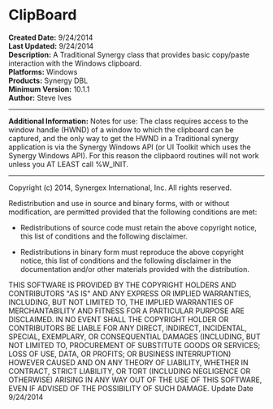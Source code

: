# ClipBoard<br />
**Created Date:** 9/24/2014<br />
**Last Updated:** 9/24/2014<br />
**Description:** A Traditional Synergy class that provides basic copy/paste interaction with the Windows clipboard.<br />
**Platforms:** Windows<br />
**Products:** Synergy DBL<br />
**Minimum Version:** 10.1.1<br />
**Author:** Steve Ives
<hr>

**Additional Information:** Notes for use: The class requires access to the window handle (HWND) of a
window to which the clipboard can be captured, and the only
way to get the HWND in a Traditional synergy application is
via the Synergy Windows API (or UI Toolkit which uses the
Synergy Windows API). For this reason the clipbaord routines
will not work unless you AT LEAST call %W_INIT.

*****************************************************************************

Copyright (c) 2014, Synergex International, Inc.
All rights reserved.

Redistribution and use in source and binary forms, with or without
modification, are permitted provided that the following conditions are met:

* Redistributions of source code must retain the above copyright notice,
this list of conditions and the following disclaimer.

* Redistributions in binary form must reproduce the above copyright notice,
this list of conditions and the following disclaimer in the documentation
and/or other materials provided with the distribution.

THIS SOFTWARE IS PROVIDED BY THE COPYRIGHT HOLDERS AND CONTRIBUTORS "AS IS"
AND ANY EXPRESS OR IMPLIED WARRANTIES, INCLUDING, BUT NOT LIMITED TO, THE
IMPLIED WARRANTIES OF MERCHANTABILITY AND FITNESS FOR A PARTICULAR PURPOSE
ARE DISCLAIMED. IN NO EVENT SHALL THE COPYRIGHT HOLDER OR CONTRIBUTORS BE
LIABLE FOR ANY DIRECT, INDIRECT, INCIDENTAL, SPECIAL, EXEMPLARY, OR
CONSEQUENTIAL DAMAGES (INCLUDING, BUT NOT LIMITED TO, PROCUREMENT OF
SUBSTITUTE GOODS OR SERVICES; LOSS OF USE, DATA, OR PROFITS; OR BUSINESS
INTERRUPTION) HOWEVER CAUSED AND ON ANY THEORY OF LIABILITY, WHETHER IN
CONTRACT, STRICT LIABILITY, OR TORT (INCLUDING NEGLIGENCE OR OTHERWISE)
ARISING IN ANY WAY OUT OF THE USE OF THIS SOFTWARE, EVEN IF ADVISED OF THE
POSSIBILITY OF SUCH DAMAGE.
Update Date	
9/24/2014
 	 
